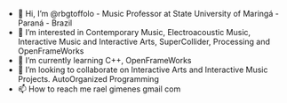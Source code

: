 - 👋 Hi, I’m @rbgtoffolo - Music Professor at State University of Maringá - Paraná - Brazil
- 👀 I’m interested in Contemporary Music, Electroacoustic Music, Interactive Music and Interactive Arts, SuperCollider, Processing and OpenFrameWorks
- 🌱 I’m currently learning C++, OpenFrameWorks
- 💞️ I’m looking to collaborate on Interactive Arts and Interactive Music Projects. AutoOrganized Programming
- 📫 How to reach me rael <dot> gimenes <at> gmail <dot> com

<!---
rbgtoffolo/rbgtoffolo is a ✨ special ✨ repository because its `README.md` (this file) appears on your GitHub profile.
You can click the Preview link to take a look at your changes.
--->
